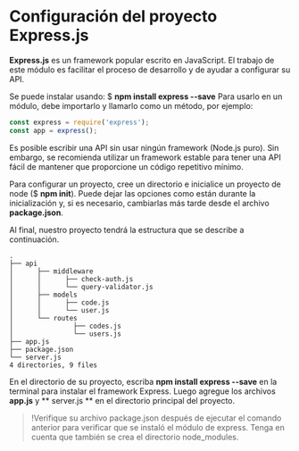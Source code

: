 # Configuración del proyecto Express.js

**Express.js** es un framework popular escrito en JavaScript. El trabajo de este módulo es facilitar el proceso de desarrollo y de ayudar a configurar su API.

Se puede instalar usando: $ **npm install express --save**
Para usarlo en un módulo, debe importarlo y llamarlo como un método, por ejemplo:
```js
const express = require('express');
const app = express();
```

Es posible escribir una API sin usar ningún framework (Node.js puro). Sin embargo, se recomienda utilizar un framework estable para tener una API fácil de mantener que proporcione un código repetitivo mínimo.

Para configurar un proyecto, cree un directorio e inicialice un proyecto de node ($ **npm init**). Puede dejar las opciones como están durante la inicialización y, si es necesario, cambiarlas más tarde desde el archivo **package.json**.

Al final, nuestro proyecto tendrá la estructura que se describe a continuación.
```
.
├── api
│      ├── middleware
│      │      ├── check-auth.js
│      │      └── query-validator.js
│      ├── models
│      │      ├── code.js
│      │      └── user.js
│      └── routes
│               ├── codes.js
│               └── users.js
├── app.js
├── package.json
└── server.js
4 directories, 9 files
```

En el directorio de su proyecto, escriba **npm install express --save** en la terminal para instalar el framework Express. Luego agregue los archivos **app.js** y ** server.js ** en el directorio principal del proyecto.


>!Verifique su archivo package.json después de ejecutar el comando anterior para verificar que se instaló el módulo de express. Tenga en cuenta que también se crea el directorio node_modules.
